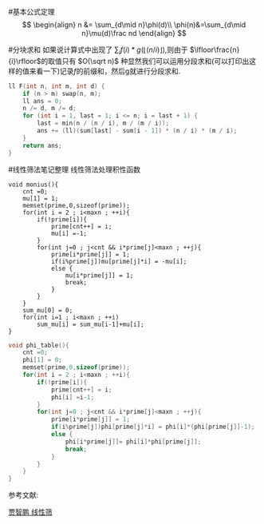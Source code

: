 #基本公式定理
$$
\begin{align}
n &= \sum_{d\mid n}\phi(d)\\
\phi(n)&=\sum_{d\mid n}\mu(d)\frac nd
\end{align}
$$

#分块求和
如果说计算式中出现了 $\sum_if(i)*g(\lfloor(n/i)\rfloor)$,则由于 $\lfloor\frac{n}{i}\rfloor$的取值只有 $O(\sqrt n)$ 种显然我们可以运用分段求和(可以打印出这样的值来看一下)记录$f$的前缀和，然后g就进行分段求和.
```c++
ll F(int n, int m, int d) {
    if (n > m) swap(n, m);
    ll ans = 0;
    n /= d, m /= d;
    for (int i = 1, last = 1; i <= n; i = last + 1) {
        last = min(n / (n / i), m / (m / i));
        ans += (ll)(sum[last] - sum[i - 1]) * (n / i) * (m / i);
    }
    return ans;
}
```

#线性筛法笔记整理
线性筛法处理积性函数
```
void monius(){
    cnt =0;
    mu[1] = 1;
    memset(prime,0,sizeof(prime));
    for(int i = 2 ; i<maxn ; ++i){
        if(!prime[i]){
            prime[cnt++] = i;
            mu[i] =-1;
        }
        for(int j=0 ; j<cnt && i*prime[j]<maxn ; ++j){
            prime[i*prime[j]] = 1;
            if(i%prime[j])mu[prime[j]*i] = -mu[i];
            else {
                mu[i*prime[j]] = 1;
                break;
            }
        }
    }
    sum_mu[0] = 0;
    for(int i=1 ; i<maxn ; ++i)
        sum_mu[i] = sum_mu[i-1]+mu[i];
}
```

```c++
void phi_table(){
    cnt =0;
    phi[1] = 0;
    memset(prime,0,sizeof(prime));
    for(int i = 2 ; i<maxn ; ++i){
        if(!prime[i]){
            prime[cnt++] = i;
            phi[i] =i-1;
        }
        for(int j=0 ; j<cnt && i*prime[j]<maxn ; ++j){
            prime[i*prime[j]] = 1;
            if(i%prime[j])phi[prime[j]*i] = phi[i]*(phi[prime[j]]-1);
            else {
                phi[i*prime[j]]= phi[i]*phi[prime[j]];
                break;
            }
        }
    }
}
```
参考文献:

[贾智鹏 线性筛](https://wenku.baidu.com/view/2d706761aa00b52acec7ca63.html?re=view)
